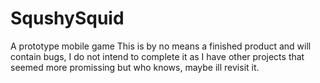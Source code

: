 # SqushySquid
A prototype mobile game
This is by no means a finished product and will contain bugs, 
I do not intend to complete it as I have other projects that seemed more promissing but who knows, maybe ill revisit it.
